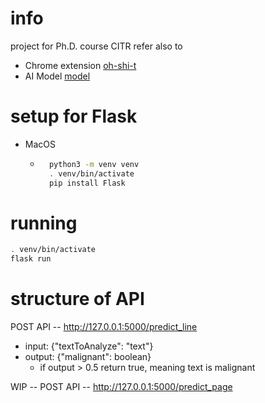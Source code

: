 # info

project for Ph.D. course CITR
refer also to
- Chrome extension [oh-shi-t](https://github.com/piscitelli91/oh-sh-t)
- AI Model [model](https://github.com/gilbertrec/TR_CI2023-CyberBullying)

# setup for Flask

- MacOS
    - ```sh
        python3 -m venv venv
        . venv/bin/activate
        pip install Flask
        ```
# running

```sh 
. venv/bin/activate
flask run
```

# structure of API

POST API -- http://127.0.0.1:5000/predict_line

- input: {"textToAnalyze": "text"}
- output: {"malignant": boolean}
  - if output > 0.5 return true, meaning text is malignant

WIP -- POST API -- http://127.0.0.1:5000/predict_page

